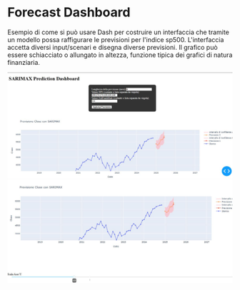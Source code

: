 # Forecast Dashboard 

Esempio di come si può usare Dash per costruire un interfaccia che tramite un modello possa raffigurare le previsioni
per l'indice sp500. L'interfaccia accetta diversi input/scenari e disegna diverse previsioni.
Il grafico può essere schiacciato o allungato in altezza, funzione tipica dei grafici di natura finanziaria.

![dashboard](images/Dashboard.jpg)
![slider](images/slider.jpg)
